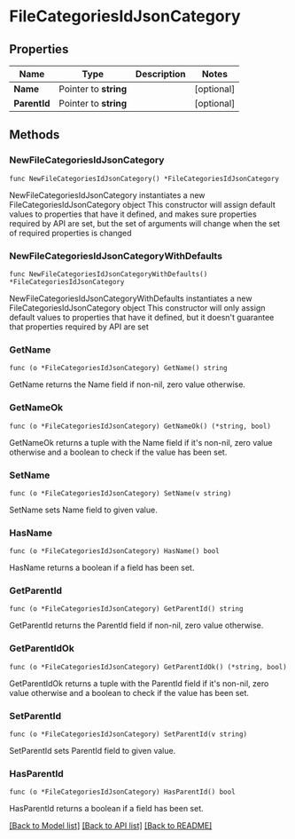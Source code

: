 # FileCategoriesIdJsonCategory

## Properties

Name | Type | Description | Notes
------------ | ------------- | ------------- | -------------
**Name** | Pointer to **string** |  | [optional] 
**ParentId** | Pointer to **string** |  | [optional] 

## Methods

### NewFileCategoriesIdJsonCategory

`func NewFileCategoriesIdJsonCategory() *FileCategoriesIdJsonCategory`

NewFileCategoriesIdJsonCategory instantiates a new FileCategoriesIdJsonCategory object
This constructor will assign default values to properties that have it defined,
and makes sure properties required by API are set, but the set of arguments
will change when the set of required properties is changed

### NewFileCategoriesIdJsonCategoryWithDefaults

`func NewFileCategoriesIdJsonCategoryWithDefaults() *FileCategoriesIdJsonCategory`

NewFileCategoriesIdJsonCategoryWithDefaults instantiates a new FileCategoriesIdJsonCategory object
This constructor will only assign default values to properties that have it defined,
but it doesn't guarantee that properties required by API are set

### GetName

`func (o *FileCategoriesIdJsonCategory) GetName() string`

GetName returns the Name field if non-nil, zero value otherwise.

### GetNameOk

`func (o *FileCategoriesIdJsonCategory) GetNameOk() (*string, bool)`

GetNameOk returns a tuple with the Name field if it's non-nil, zero value otherwise
and a boolean to check if the value has been set.

### SetName

`func (o *FileCategoriesIdJsonCategory) SetName(v string)`

SetName sets Name field to given value.

### HasName

`func (o *FileCategoriesIdJsonCategory) HasName() bool`

HasName returns a boolean if a field has been set.

### GetParentId

`func (o *FileCategoriesIdJsonCategory) GetParentId() string`

GetParentId returns the ParentId field if non-nil, zero value otherwise.

### GetParentIdOk

`func (o *FileCategoriesIdJsonCategory) GetParentIdOk() (*string, bool)`

GetParentIdOk returns a tuple with the ParentId field if it's non-nil, zero value otherwise
and a boolean to check if the value has been set.

### SetParentId

`func (o *FileCategoriesIdJsonCategory) SetParentId(v string)`

SetParentId sets ParentId field to given value.

### HasParentId

`func (o *FileCategoriesIdJsonCategory) HasParentId() bool`

HasParentId returns a boolean if a field has been set.


[[Back to Model list]](../README.md#documentation-for-models) [[Back to API list]](../README.md#documentation-for-api-endpoints) [[Back to README]](../README.md)


